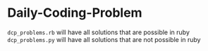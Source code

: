 # Daily-Coding-Problem
`dcp_problems.rb` will have all solutions that are possible in ruby
`dcp_problems.py` will have all solutions that are not possible in ruby
